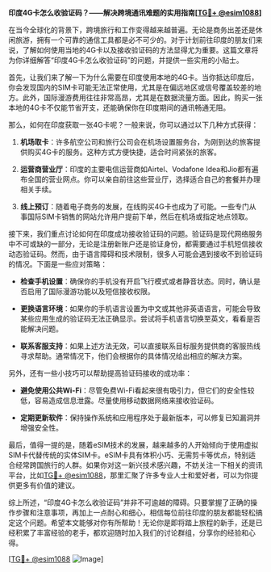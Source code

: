 **印度4G卡怎么收验证码？——解决跨境通讯难题的实用指南[[TG💪+ @esim1088](https://t.me/s/esim1088)]**

在当今全球化的背景下，跨境旅行和工作变得越来越普遍。无论是商务出差还是休闲旅游，拥有一个可靠的通信工具都是必不可少的。对于计划前往印度的朋友们来说，了解如何使用当地的4G卡以及接收验证码的方法显得尤为重要。这篇文章将为你详细解答“印度4G卡怎么收验证码”的问题，并提供一些实用的小贴士。

首先，让我们来了解一下为什么需要在印度使用本地的4G卡。当你抵达印度后，你会发现国内的SIM卡可能无法正常使用，尤其是在偏远地区或信号覆盖较差的地方。此外，国际漫游费用往往非常高昂，尤其是在数据流量方面。因此，购买一张本地的4G卡不仅能节省开支，还能确保你在印度期间的通讯畅通无阻。

那么，如何在印度获取一张4G卡呢？一般来说，你可以通过以下几种方式获得：

1. **机场取卡**：许多航空公司和旅行公司会在机场设置服务台，为刚到达的旅客提供购买4G卡的服务。这种方式方便快捷，适合时间紧张的旅客。
   
2. **运营商营业厅**：印度的主要电信运营商如Airtel、Vodafone Idea和Jio都有遍布全国的营业网点。你可以亲自前往这些营业厅，选择适合自己的套餐并办理相关手续。

3. **线上预订**：随着电子商务的发展，在线购买4G卡也成为了可能。一些专门从事国际SIM卡销售的网站允许用户提前下单，然后在机场或指定地点领取。

接下来，我们重点讨论如何在印度成功接收验证码的问题。验证码是现代网络服务中不可或缺的一部分，无论是注册新账户还是验证身份，都需要通过手机短信接收动态验证码。然而，由于语言障碍和技术限制，很多人可能会遇到接收不到验证码的情况。下面是一些应对策略：

- **检查手机设置**：确保你的手机没有开启飞行模式或者静音状态。同时，确认是否启用了国际漫游功能以及短信接收权限。

- **更换语言环境**：如果你的手机语言设置为中文或其他非英语语言，可能会导致某些应用生成的验证码无法正确显示。尝试将手机语言切换至英文，看看是否能解决问题。

- **联系客服支持**：如果上述方法无效，可以直接联系目标服务提供商的客服热线寻求帮助。通常情况下，他们会根据你的具体情况给出相应的解决方案。

另外，还有一些小技巧可以帮助提高验证码接收的成功率：

- **避免使用公共Wi-Fi**：尽管免费Wi-Fi看起来很有吸引力，但它们的安全性较低，容易造成信息泄露。尽量使用移动数据网络来接收验证码。

- **定期更新软件**：保持操作系统和应用程序处于最新版本，可以修复已知漏洞并增强安全性。

最后，值得一提的是，随着eSIM技术的发展，越来越多的人开始倾向于使用虚拟SIM卡代替传统的实体SIM卡。eSIM卡具有体积小巧、无需剪卡等优点，特别适合经常跨国旅行的人群。如果你对这一新兴技术感兴趣，不妨关注一下相关的资讯平台，比如[TG💪+ @esim1088](https://t.me/s/esim1088)，那里汇聚了许多专业人士和爱好者，可以为你提供更多有价值的建议。

综上所述，“印度4G卡怎么收验证码”并非不可逾越的障碍。只要掌握了正确的操作步骤和注意事项，再加上一点耐心和细心，相信每位前往印度的朋友都能轻松搞定这个问题。希望本文能够对你有所帮助！无论你是即将踏上旅程的新手，还是已经积累了丰富经验的老手，都欢迎随时加入我们的讨论群组，分享你的经验和心得。

[[TG💪+ @esim1088](https://t.me/s/esim1088) ![Image](https://i.postimg.cc/4NQfJmqS/Snipaste-2025-05-13-00-14-12.png)]